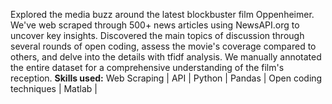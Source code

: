 Explored the media buzz around the latest blockbuster film Oppenheimer. We've web scraped through 500+ news articles using NewsAPI.org to uncover key insights. Discovered the main topics of discussion through several rounds of open coding, assess the movie's coverage compared to others, and delve into the details with tfidf analysis. We manually annotated the entire dataset for a comprehensive understanding of the film's reception. 
**Skills used:**
  Web Scraping | 
  API | 
  Python | 
  Pandas | 
  Open coding techniques | 
  Matlab | 

